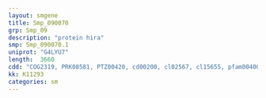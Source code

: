 ```yaml
---
layout: smgene
title: Smp_090070
grp: Smp_09
description: "protein hira"
smp: Smp_090070.1
uniprot: "G4LYU7"
length:  3660
cdd: "COG2319, PRK08581, PTZ00420, cd00200, cl02567, cl15655, pfam00400, pfam07569, smart00320"
kk: K11293
categories: sm
---
```

